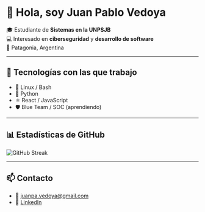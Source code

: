 # 👋 Hola, soy Juan Pablo Vedoya  

🎓 Estudiante de **Sistemas en la UNPSJB**  
💻 Interesado en **ciberseguridad** y **desarrollo de software**  
📍 Patagonia, Argentina  

---

## 🚀 Tecnologías con las que trabajo
- 🐧 Linux / Bash  
- 🐍 Python  
- ⚛️ React / JavaScript  
- 🛡️ Blue Team / SOC (aprendiendo)  

---

## 📊 Estadísticas de GitHub
![GitHub Streak](https://github-readme-streak-stats.herokuapp.com/?user=VedoyaJuan&theme=radical)



---

## 📫 Contacto
- 📧 [juanpa.vedoya@gmail.com](mailto:juanpa.vedoya@gmail.com)  
- 💼 [LinkedIn](https://www.linkedin.com/in/juan-pablo-vedoya)
